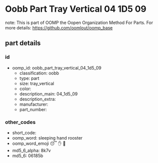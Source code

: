 # Oobb Part Tray Vertical 04 1D5 09  

note: This is part of OOMP the Oopen Organization Method For Parts. For more details: https://github.com/oomlout/oomp_base

##  part details





### id
* oomp_id: oobb_part_tray_vertical_04_1d5_09
  * classification: oobb
  * type: part
  * size: tray_vertical
  * color: 
  * description_main: 04_1d5_09
  * description_extra: 
  * manufacturer: 
  * part_number: 

### other_codes
* short_code: 
* oomp_word: sleeping hand rooster
* oomp_word_emoji :sleeping: :hand: :rooster:
* md5_6_alpha: 8k7v
* md5_6: 06185b